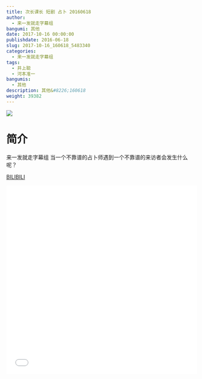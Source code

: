 ```yaml
---
title: 次长课长 短剧 占卜 20160618
author: 
  - 来一发就走字幕组
bangumi: 其他
date: 2017-10-16 00:00:00
publishdate: 2016-06-18
slug: 2017-10-16_160618_5483340
categories: 
  - 来一发就走字幕组
tags: 
  - 井上聪
  - 河本准一
bangumis: 
  - 其他
description: 其他&#8226;160618
weight: 39382
---
```


![](https://i.imgur.com/mLsDE2U.jpg)

# 简介  
来一发就走字幕组 当一个不靠谱的占卜师遇到一个不靠谱的来访者会发生什么呢？

  [BILIBILI](https://www.bilibili.com/video/av5483340/)


<div class="vcontainer">  <iframe class='video' src="//www.bilibili.com/html/html5player.html?cid=8910150&aid=5483340" width="100%" height="500" frameborder="0" allowfullscreen="allowfullscreen"></iframe></div>
